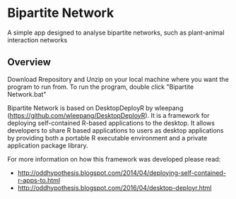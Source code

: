 # Bipartite Network
A simple app designed to analyse bipartite networks, such as plant-animal interaction networks

## Overview
Download Rrepository and Unzip on your local machine where you want the program to run from.
To run the program, double click "Bipartite Network.bat"

Bipartite Network is based on DesktopDeployR by wleepang (https://github.com/wleepang/DesktopDeployR). 
It is a framework for deploying self-contained R-based applications to the desktop. It allows developers
to share R based applications to users as desktop applications by providing both a portable R executable
environment and a private application package library.

For more information on how this framework was developed please read:

* http://oddhypothesis.blogspot.com/2014/04/deploying-self-contained-r-apps-to.html
* http://oddhypothesis.blogspot.com/2016/04/desktop-deployr.html